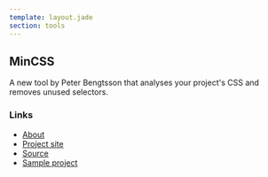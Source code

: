 ```yaml
---
template: layout.jade
section: tools
---
```


## MinCSS

A new tool by Peter Bengtsson that analyses your project's CSS and removes unused selectors.

### Links

  * [About](http://www.peterbe.com/plog/mincss)
  * [Project site](http://pypi.python.org/pypi/mincss)
  * [Source](https://github.com/peterbe/mincss)
  * [Sample project](https://github.com/peterbe/mincss/tree/master/example)